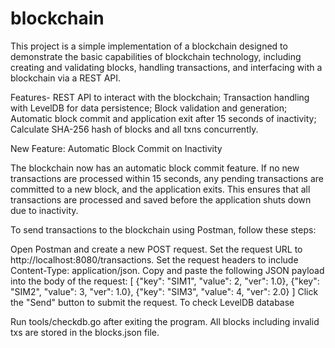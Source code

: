 # blockchain
This project is a simple implementation of a blockchain designed to demonstrate the basic capabilities of blockchain technology, including creating and validating blocks, handling transactions, and interfacing with a blockchain via a REST API.

Features-
REST API to interact with the blockchain; 
Transaction handling with LevelDB for data persistence; 
Block validation and generation;
Automatic block commit and application exit after 15 seconds of inactivity; 
Calculate SHA-256 hash of blocks and all txns concurrently.

New Feature: Automatic Block Commit on Inactivity

The blockchain now has an automatic block commit feature. If no new transactions are processed within 15 seconds, any pending transactions are committed to a new block, and the application exits. This ensures that all transactions are processed and saved before the application shuts down due to inactivity.


To send transactions to the blockchain using Postman, follow these steps:

Open Postman and create a new POST request.
Set the request URL to http://localhost:8080/transactions.
Set the request headers to include Content-Type: application/json.
Copy and paste the following JSON payload into the body of the request:
[
    {"key": "SIM1", "value": 2, "ver": 1.0},
    {"key": "SIM2", "value": 3, "ver": 1.0},
    {"key": "SIM3", "value": 4, "ver": 2.0}
]
Click the "Send" button to submit the request.
To check LevelDB database

Run tools/checkdb.go after exiting the program.
All blocks including invalid txs are stored in the blocks.json file.
